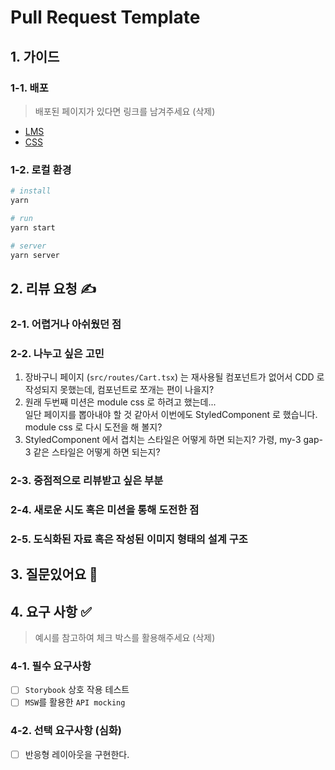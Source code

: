 # Pull Request Template

## 1. 가이드

### 1-1. 배포

> 배포된 페이지가 있다면 링크를 남겨주세요 (삭제)

- [LMS](https://edu.nextstep.camp)
- [CSS](next-step.github.io/shopping-cart-css)

### 1-2. 로컬 환경

```bash
# install
yarn

# run
yarn start

# server
yarn server

```

## 2. 리뷰 요청 ✍️

### 2-1. 어렵거나 아쉬웠던 점

### 2-2. 나누고 싶은 고민

1. 장바구니 페이지 (`src/routes/Cart.tsx`) 는 재사용될 컴포넌트가 없어서 CDD 로 작성되지 못했는데, 컴포넌트로 쪼개는 편이 나을지?
2. 원래 두번째 미션은 module css 로 하려고 했는데...  
   일단 페이지를 뽑아내야 할 것 같아서 이번에도 StyledComponent 로 했습니다.  
   module css 로 다시 도전을 해 볼지?
3. StyledComponent 에서 겹치는 스타일은 어떻게 하면 되는지? 가령, my-3 gap-3 같은 스타일은 어떻게 하면 되는지?

### 2-3. 중점적으로 리뷰받고 싶은 부분

### 2-4. 새로운 시도 혹은 미션을 통해 도전한 점

### 2-5. 도식화된 자료 혹은 작성된 이미지 형태의 설계 구조

## 3. 질문있어요 🙋

## 4. 요구 사항 ✅

> 예시를 참고하여 체크 박스를 활용해주세요 (삭제)

### 4-1. 필수 요구사항

- [ ] `Storybook` 상호 작용 테스트
- [ ] `MSW`를 활용한 `API mocking`

### 4-2. 선택 요구사항 (심화)

- [ ] 반응형 레이아웃을 구현한다.
